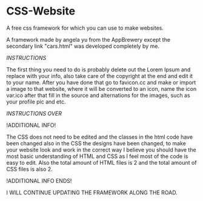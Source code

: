 # CSS-Website

A free css framework for which you can use to make websites.



A framework made by angela yu from the AppBrewery except the secondary link "cars.html" was developed completely by me.

*INSTRUCTIONS*

The first thing you need to do is probably delete out the Lorem Ipsum and replace with your info, also take care of the copyright at the end and edit it to your name. After you have done that go to favicon.cc and make or import a image to that website, where it will be converted to an icon, name the icon var.ico after that fill in the source and alternations for the images, such as your profile pic and etc.

*INSTRUCTIONS OVER*

!ADDITIONAL INFO!

The CSS does not need to be edited and the classes in the html code have been changed also in the CSS the designs have been changed, to make your website look and work in the correct way I believe you should have the most basic understanding of HTML and CSS as I feel most of the code is easy to edit. Also the total amount of HTML files is 2 and the total amount of CSS files is also 2.

!ADDITIONAL INFO ENDS!

I WILL CONTINUE UPDATING THE FRAMEWORK ALONG THE ROAD.
